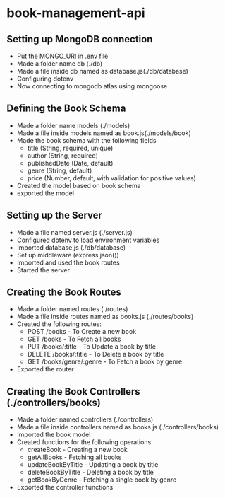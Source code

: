 # book-management-api

## Setting up MongoDB connection

- Put the MONGO_URI in .env file
- Made a folder name db (./db)
- Made a file inside db named as database.js(./db/database)
- Configuring dotenv
- Now connecting to mongodb atlas using mongoose

## Defining the Book Schema

- Made a folder name models (./models)
- Made a file inside models named as book.js(./models/book)
- Made the book schema with the following fields
  - title (String, required, unique)
  - author (String, required)
  - publishedDate (Date, default)
  - genre (String, default)
  - price (Number, default, with validation for positive values)
- Created the model based on book schema
- exported the model

## Setting up the Server

- Made a file named server.js (./server.js)
- Configured dotenv to load environment variables
- Imported database.js (./db/database)
- Set up middleware (express.json())
- Imported and used the book routes
- Started the server

## Creating the Book Routes

- Made a folder named routes (./routes)
- Made a file inside routes named as books.js (./routes/books)
- Created the following routes:
  - POST /books - To Create a new book
  - GET /books - To Fetch all books
  - PUT /books/:title - To Update a book by title
  - DELETE /books/:title - To Delete a book by title
  - GET /books/genre/:genre - To Fetch a book by genre
- Exported the router

## Creating the Book Controllers (./controllers/books)

- Made a folder named controllers (./controllers)
- Made a file inside controllers named as books.js (./controllers/books)
- Imported the book model
- Created functions for the following operations:
  - createBook - Creating a new book
  - getAllBooks - Fetching all books
  - updateBookByTitle - Updating a book by title
  - deleteBookByTitle - Deleting a book by title
  - getBookByGenre - Fetching a single book by genre
- Exported the controller functions
